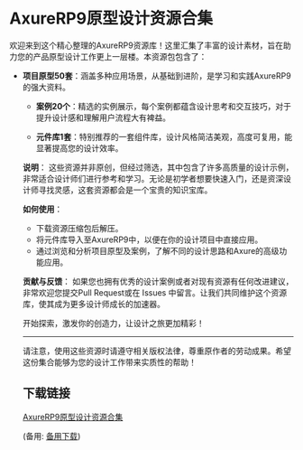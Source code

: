 # AxureRP9原型设计资源合集

欢迎来到这个精心整理的AxureRP9资源库！这里汇集了丰富的设计素材，旨在助力您的产品原型设计工作更上一层楼。本资源包包含了：

- **项目原型50套**：涵盖多种应用场景，从基础到进阶，是学习和实践AxureRP9的强大资料。

  - **案例20个**：精选的实例展示，每个案例都蕴含设计思考和交互技巧，对于提升设计感和理解用户流程大有裨益。

  - **元件库1套**：特别推荐的一套组件库，设计风格简洁美观，高度可复用，能显著提高您的设计效率。

  **说明**：
  这些资源并非原创，但经过筛选，其中包含了许多高质量的设计示例，非常适合设计师们进行参考和学习。无论是初学者想要快速入门，还是资深设计师寻找灵感，这套资源都会是一个宝贵的知识宝库。

  **如何使用**：
  - 下载资源压缩包后解压。
  - 将元件库导入至AxureRP9中，以便在你的设计项目中直接应用。
  - 通过浏览和分析项目原型及案例，了解不同的设计思路和Axure的高级功能应用。

  **贡献与反馈**：
  如果您也拥有优秀的设计案例或者对现有资源有任何改进建议，非常欢迎您提交Pull Request或在 Issues 中留言。让我们共同维护这个资源库，使其成为更多设计师成长的加速器。

  开始探索，激发你的创造力，让设计之旅更加精彩！

  ---

  请注意，使用这些资源时请遵守相关版权法律，尊重原作者的劳动成果。希望这份集合能够为您的设计工作带来实质性的帮助！

  ## 下载链接
  [AxureRP9原型设计资源合集](https://pan.quark.cn/s/f6496c146c91) 

  (备用: [备用下载](https://pan.baidu.com/s/10qBJkGIKcOCLUknQ1NKYMg?pwd=1234))
